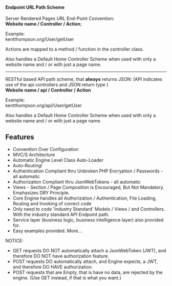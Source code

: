 #### Endpoint URL Path Scheme

Server Rendered Pages URL End-Point Convention:  
**Website name / Controller / Action**;

Example:  
kentthompson.org/User/getUser

Actions are mapped to a method / function in the controller class.  

Also handles a Default Home Controller Scheme when used with only a website name and / or with just a page name.

----

RESTful based API path scheme, that **always** returns JSON: (API indicates use of the api controllers and JSON return type )  
**Website name  / api / Controller / Action**

Example:  
kentthompson.org/api/User/getUser

Also handles a Default Home Controller Scheme when used with only a website name and / or with just a page name.

Features
------------
+ Convention Over Configuration
+ MVC/S Architecture
+ Automatic Engine Level Class Auto-Loader
+ Auto-Routing!
+ Authentication Compliant thru Unbroken PHP Encryption / Passwords - all automatic
+ Authorization Compliant thru JsonWebTokens - all automatic
+ Views - Section / Page Composition is Encouraged, But Not Mandatory. Emphasizes DRY Principle.
+ Core Engine handles all Authorization / Authentication, File Loading, Routing and Invoking of correct code
+ Only need to code 'Industry Standard' Models / Views / and Controllers. With the industry standard API Endpoint path.
+ Service layer (business logic, business intelligence layer) also provided for.
+ Easy examples provided. More...

NOTICE:
+ GET requests DO NOT automatically attach a JsonWebToken (JWT), and therefore DO NOT have authorization feature.
+ POST requests DO automatically attach, and Engine expects, a JWT, and therefore DO HAVE authorization.
+ POST requests that are Empty, that is have no data, are rejected by the engine. (Use GET instead, if that is what you want.)